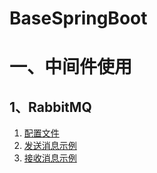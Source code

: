 # BaseSpringBoot

# 一、中间件使用

## 1、RabbitMQ
1. [配置文件](src/main/java/com/zhou/basespringboot/config/RabbitMqConfig.java) 
2. [发送消息示例](src/main/java/com/zhou/basespringboot/service/RabbitMqService.java)
3. [接收消息示例](src/main/java/com/zhou/basespringboot/listener/RabbitMqListener.java)